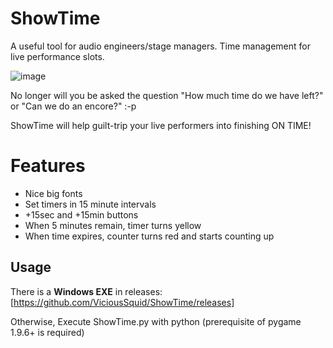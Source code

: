 # ShowTime

A useful tool for audio engineers/stage managers.
Time management for live performance slots. 

![image](https://github.com/ViciousSquid/ShowTime/assets/161540961/ad97db0f-8bd6-46b3-a29f-fe163b73407a)

No longer will you be asked the question "How much time do we have left?" or "Can we do an encore?" :-p

ShowTime will help guilt-trip your live performers into finishing ON TIME!

# Features
* Nice big fonts
* Set timers in 15 minute intervals
* +15sec and +15min buttons
* When 5 minutes remain, timer turns yellow
* When time expires, counter turns red and starts counting up

## Usage

There is a **Windows EXE** in releases:
[https://github.com/ViciousSquid/ShowTime/releases]

Otherwise, Execute ShowTime.py with python (prerequisite of pygame 1.9.6+ is required)
